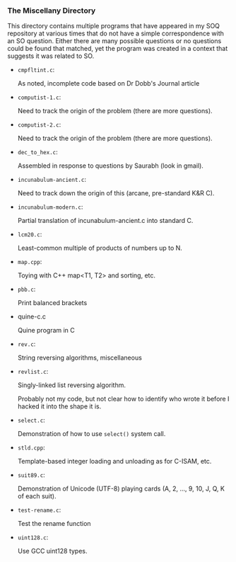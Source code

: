 ### The Miscellany Directory

This directory contains multiple programs that have appeared in my SOQ
repository at various times that do not have a simple correspondence
with an SO question.  Either there are many possible questions or no
questions could be found that matched, yet the program was created in a
context that suggests it was related to SO.

* `cmpfltint.c`:

  As noted, incomplete code based on Dr Dobb's Journal article

* `computist-1.c`:

  Need to track the origin of the problem (there are more questions).

* `computist-2.c`:

  Need to track the origin of the problem (there are more questions).

* `dec_to_hex.c`:

  Assembled in response to questions by Saurabh (look in gmail).

* `incunabulum-ancient.c`:

  Need to track down the origin of this (arcane, pre-standard K&R C).

* `incunabulum-modern.c`:

  Partial translation of incunabulum-ancient.c into standard C.

* `lcm20.c`:

  Least-common multiple of products of numbers up to N.

* `map.cpp`:

  Toying with C++ map<T1, T2> and sorting, etc.

* `pbb.c`:

  Print balanced brackets

* quine-c.c

  Quine program in C

* `rev.c`:

  String reversing algorithms, miscellaneous

* `revlist.c`:

  Singly-linked list reversing algorithm.

  Probably not my code, but not clear how to identify who wrote it
  before I hacked it into the shape it is.

* `select.c`:

  Demonstration of how to use `select()` system call.

* `stld.cpp`:

  Template-based integer loading and unloading as for C-ISAM, etc.

* `suit89.c`:

  Demonstration of Unicode (UTF-8) playing cards (A, 2, …, 9, 10, J, Q, K of each suit).

* `test-rename.c`:

  Test the rename function

* `uint128.c`:

  Use GCC uint128 types.
